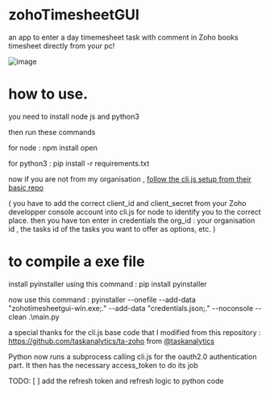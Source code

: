 # zohoTimesheetGUI
an app to enter a day timemesheet task with comment in Zoho books timesheet directly from your pc!

![image](https://user-images.githubusercontent.com/35858630/103053517-b674fb80-4567-11eb-8a39-6a7a3aa50362.png)

# how to use.

you need to install node js and python3

then run these commands

for node :
npm install open

for python3 :
pip install -r requirements.txt

now if you are not from my organisation , [follow the cli.js setup from their basic repo](https://github.com/taskanalytics/ta-zoho)

( you have to add the correct client_id and client_secret from your Zoho developper console account into cli.js for node to identify you to the correct place.
then you have ton enter in credentials the org_id : your organisation id , the tasks id of the tasks you want to offer as options, etc. )

# to compile a exe file 

install pyinstaller using this command : pip install pyinstaller

now use this command : pyinstaller --onefile --add-data "zohotimesheetgui-win.exe;." --add-data "credentials.json;." --noconsole --clean .\main.py  


a special thanks for the cli.js base code that I modified from this repository : https://github.com/taskanalytics/ta-zoho from [@taskanalytics]( https://github.com/taskanalytics )

Python now runs a subprocess calling cli.js for the oauth2.0 authentication part. It then has the necessary access_token to do its job

TODO:
[ ] add the refresh token and refresh logic to python code

